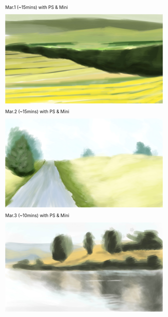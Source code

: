 Mar.1 (~15mins) with PS & Mini

![Wild](1.jpg)

Mar.2 (~15mins) with PS & Mini

![Fog](2.jpg)

Mar.3 (~10mins) with PS & Mini

![Tree](3.jpg)

